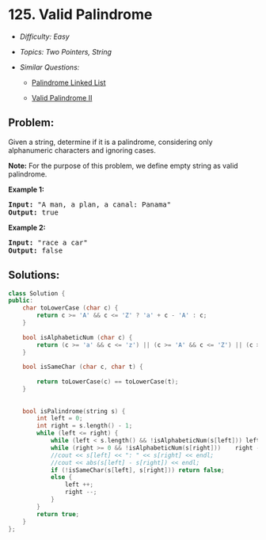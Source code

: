 # 125. Valid Palindrome

* *Difficulty: Easy*

* *Topics: Two Pointers, String*

* *Similar Questions:*

  * [Palindrome Linked List](./tests/valid-palindrome.md)

  * [Valid Palindrome II](./tests/valid-palindrome.md)

## Problem:

<p>Given a string, determine if it is a palindrome, considering only alphanumeric characters and ignoring cases.</p>

<p><strong>Note:</strong>&nbsp;For the purpose of this problem, we define empty string as valid palindrome.</p>

<p><strong>Example 1:</strong></p>

<pre>
<strong>Input:</strong> &quot;A man, a plan, a canal: Panama&quot;
<strong>Output:</strong> true
</pre>

<p><strong>Example 2:</strong></p>

<pre>
<strong>Input:</strong> &quot;race a car&quot;
<strong>Output:</strong> false
</pre>

## Solutions:

```c++
class Solution {
public:
    char toLowerCase (char c) {
        return c >= 'A' && c <= 'Z' ? 'a' + c - 'A' : c;
    }
    
    bool isAlphabeticNum (char c) {
        return (c >= 'a' && c <= 'z') || (c >= 'A' && c <= 'Z') || (c >= '0' && c <= '9');
    }
    
    bool isSameChar (char c, char t) {
        
        return toLowerCase(c) == toLowerCase(t);
    }
    
    
    bool isPalindrome(string s) {
        int left = 0;
        int right = s.length() - 1;
        while (left <= right) {
            while (left < s.length() && !isAlphabeticNum(s[left])) left++;
            while (right >= 0 && !isAlphabeticNum(s[right]))    right --;
            //cout << s[left] << ": " << s[right] << endl;
            //cout << abs(s[left] - s[right]) << endl;
            if (!isSameChar(s[left], s[right])) return false;
            else {
                left ++;
                right --;
            }
        }
        return true;
    }
};
```
